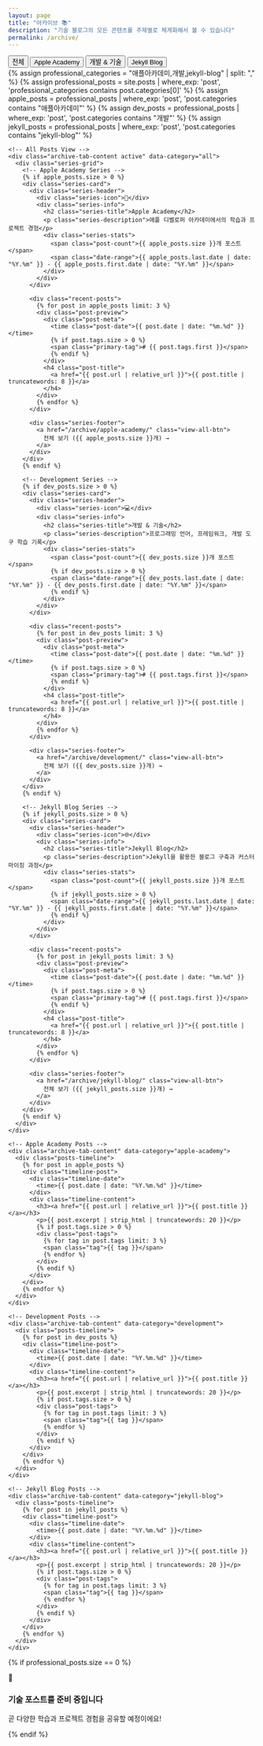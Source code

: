 ```yaml
---
layout: page
title: "아카이브 📚"
description: "기술 블로그의 모든 콘텐츠를 주제별로 체계화해서 볼 수 있습니다"
permalink: /archive/
---
```


<div class="archive-page">
  <!-- Archive Category Tabs -->
  <div class="archive-tabs-container">
    <div class="archive-tabs">
      <button class="archive-tab-button active" data-category="all" data-label="전체">
        <i class="fas fa-th-large"></i>
        <span class="tab-text">전체</span>
      </button>
      <button class="archive-tab-button" data-category="apple-academy" data-label="애플">
        <i class="fas fa-apple-alt"></i>
        <span class="tab-text">Apple Academy</span>
      </button>
      <button class="archive-tab-button" data-category="development" data-label="개발">
        <i class="fas fa-code"></i>
        <span class="tab-text">개발 & 기술</span>
      </button>
      <button class="archive-tab-button" data-category="jekyll-blog" data-label="Jekyll">
        <i class="fas fa-blog"></i>
        <span class="tab-text">Jekyll Blog</span>
      </button>
    </div>
  </div>

  <!-- Archive Content Areas -->
  <div class="archive-content">
    <!-- Professional Categories Only -->
    {% assign professional_categories = "애플아카데미,개발,jekyll-blog" | split: "," %}
    {% assign professional_posts = site.posts | where_exp: 'post', 'professional_categories contains post.categories[0]' %}
    {% assign apple_posts = professional_posts | where_exp: 'post', 'post.categories contains "애플아카데미"' %}
    {% assign dev_posts = professional_posts | where_exp: 'post', 'post.categories contains "개발"' %}
    {% assign jekyll_posts = professional_posts | where_exp: 'post', 'post.categories contains "jekyll-blog"' %}

    <!-- All Posts View -->
    <div class="archive-tab-content active" data-category="all">
      <div class="series-grid">
        <!-- Apple Academy Series -->
        {% if apple_posts.size > 0 %}
        <div class="series-card">
          <div class="series-header">
            <div class="series-icon">🍎</div>
            <div class="series-info">
              <h2 class="series-title">Apple Academy</h2>
              <p class="series-description">애플 디벨로퍼 아카데미에서의 학습과 프로젝트 경험</p>
              <div class="series-stats">
                <span class="post-count">{{ apple_posts.size }}개 포스트</span>
                <span class="date-range">{{ apple_posts.last.date | date: "%Y.%m" }} - {{ apple_posts.first.date | date: "%Y.%m" }}</span>
              </div>
            </div>
          </div>
          
          <div class="recent-posts">
            {% for post in apple_posts limit: 3 %}
            <div class="post-preview">
              <div class="post-meta">
                <time class="post-date">{{ post.date | date: "%m.%d" }}</time>
                {% if post.tags.size > 0 %}
                <span class="primary-tag"># {{ post.tags.first }}</span>
                {% endif %}
              </div>
              <h4 class="post-title">
                <a href="{{ post.url | relative_url }}">{{ post.title | truncatewords: 8 }}</a>
              </h4>
            </div>
            {% endfor %}
          </div>
          
          <div class="series-footer">
            <a href="/archive/apple-academy/" class="view-all-btn">
              전체 보기 ({{ apple_posts.size }}개) →
            </a>
          </div>
        </div>
        {% endif %}
        
        <!-- Development Series -->
        {% if dev_posts.size > 0 %}
        <div class="series-card">
          <div class="series-header">
            <div class="series-icon">💻</div>
            <div class="series-info">
              <h2 class="series-title">개발 & 기술</h2>
              <p class="series-description">프로그래밍 언어, 프레임워크, 개발 도구 학습 기록</p>
              <div class="series-stats">
                <span class="post-count">{{ dev_posts.size }}개 포스트</span>
                {% if dev_posts.size > 0 %}
                <span class="date-range">{{ dev_posts.last.date | date: "%Y.%m" }} - {{ dev_posts.first.date | date: "%Y.%m" }}</span>
                {% endif %}
              </div>
            </div>
          </div>
          
          <div class="recent-posts">
            {% for post in dev_posts limit: 3 %}
            <div class="post-preview">
              <div class="post-meta">
                <time class="post-date">{{ post.date | date: "%m.%d" }}</time>
                {% if post.tags.size > 0 %}
                <span class="primary-tag"># {{ post.tags.first }}</span>
                {% endif %}
              </div>
              <h4 class="post-title">
                <a href="{{ post.url | relative_url }}">{{ post.title | truncatewords: 8 }}</a>
              </h4>
            </div>
            {% endfor %}
          </div>
          
          <div class="series-footer">
            <a href="/archive/development/" class="view-all-btn">
              전체 보기 ({{ dev_posts.size }}개) →
            </a>
          </div>
        </div>
        {% endif %}
        
        <!-- Jekyll Blog Series -->
        {% if jekyll_posts.size > 0 %}
        <div class="series-card">
          <div class="series-header">
            <div class="series-icon">🌐</div>
            <div class="series-info">
              <h2 class="series-title">Jekyll Blog</h2>
              <p class="series-description">Jekyll을 활용한 블로그 구축과 커스터마이징 과정</p>
              <div class="series-stats">
                <span class="post-count">{{ jekyll_posts.size }}개 포스트</span>
                {% if jekyll_posts.size > 0 %}
                <span class="date-range">{{ jekyll_posts.last.date | date: "%Y.%m" }} - {{ jekyll_posts.first.date | date: "%Y.%m" }}</span>
                {% endif %}
              </div>
            </div>
          </div>
          
          <div class="recent-posts">
            {% for post in jekyll_posts limit: 3 %}
            <div class="post-preview">
              <div class="post-meta">
                <time class="post-date">{{ post.date | date: "%m.%d" }}</time>
                {% if post.tags.size > 0 %}
                <span class="primary-tag"># {{ post.tags.first }}</span>
                {% endif %}
              </div>
              <h4 class="post-title">
                <a href="{{ post.url | relative_url }}">{{ post.title | truncatewords: 8 }}</a>
              </h4>
            </div>
            {% endfor %}
          </div>
          
          <div class="series-footer">
            <a href="/archive/jekyll-blog/" class="view-all-btn">
              전체 보기 ({{ jekyll_posts.size }}개) →
            </a>
          </div>
        </div>
        {% endif %}
      </div>
    </div>

    <!-- Apple Academy Posts -->
    <div class="archive-tab-content" data-category="apple-academy">
      <div class="posts-timeline">
        {% for post in apple_posts %}
        <div class="timeline-post">
          <div class="timeline-date">
            <time>{{ post.date | date: "%Y.%m.%d" }}</time>
          </div>
          <div class="timeline-content">
            <h3><a href="{{ post.url | relative_url }}">{{ post.title }}</a></h3>
            <p>{{ post.excerpt | strip_html | truncatewords: 20 }}</p>
            {% if post.tags.size > 0 %}
            <div class="post-tags">
              {% for tag in post.tags limit: 3 %}
              <span class="tag">{{ tag }}</span>
              {% endfor %}
            </div>
            {% endif %}
          </div>
        </div>
        {% endfor %}
      </div>
    </div>

    <!-- Development Posts -->
    <div class="archive-tab-content" data-category="development">
      <div class="posts-timeline">
        {% for post in dev_posts %}
        <div class="timeline-post">
          <div class="timeline-date">
            <time>{{ post.date | date: "%Y.%m.%d" }}</time>
          </div>
          <div class="timeline-content">
            <h3><a href="{{ post.url | relative_url }}">{{ post.title }}</a></h3>
            <p>{{ post.excerpt | strip_html | truncatewords: 20 }}</p>
            {% if post.tags.size > 0 %}
            <div class="post-tags">
              {% for tag in post.tags limit: 3 %}
              <span class="tag">{{ tag }}</span>
              {% endfor %}
            </div>
            {% endif %}
          </div>
        </div>
        {% endfor %}
      </div>
    </div>

    <!-- Jekyll Blog Posts -->
    <div class="archive-tab-content" data-category="jekyll-blog">
      <div class="posts-timeline">
        {% for post in jekyll_posts %}
        <div class="timeline-post">
          <div class="timeline-date">
            <time>{{ post.date | date: "%Y.%m.%d" }}</time>
          </div>
          <div class="timeline-content">
            <h3><a href="{{ post.url | relative_url }}">{{ post.title }}</a></h3>
            <p>{{ post.excerpt | strip_html | truncatewords: 20 }}</p>
            {% if post.tags.size > 0 %}
            <div class="post-tags">
              {% for tag in post.tags limit: 3 %}
              <span class="tag">{{ tag }}</span>
              {% endfor %}
            </div>
            {% endif %}
          </div>
        </div>
        {% endfor %}
      </div>
    </div>
  </div>
</div>

{% if professional_posts.size == 0 %}
<div class="no-posts">
  <div class="no-posts-icon">📝</div>
  <h3>기술 포스트를 준비 중입니다</h3>
  <p>곧 다양한 학습과 프로젝트 경험을 공유할 예정이에요!</p>
</div>
{% endif %}

<script>
document.addEventListener('DOMContentLoaded', function() {
    const tabButtons = document.querySelectorAll('.archive-tab-button');
    const tabContents = document.querySelectorAll('.archive-tab-content');

    tabButtons.forEach(button => {
        button.addEventListener('click', function() {
            const category = this.getAttribute('data-category');
            
            // Remove active class from all buttons and contents
            tabButtons.forEach(btn => btn.classList.remove('active'));
            tabContents.forEach(content => content.classList.remove('active'));
            
            // Add active class to clicked button
            this.classList.add('active');
            
            // Show corresponding content
            const targetContent = document.querySelector(`.archive-tab-content[data-category="${category}"]`);
            if (targetContent) {
                targetContent.classList.add('active');
            }
            
            // Add animation effect
            const seriesCards = targetContent.querySelectorAll('.series-card, .timeline-post');
            seriesCards.forEach((card, index) => {
                card.style.opacity = '0';
                card.style.transform = 'translateY(20px)';
                setTimeout(() => {
                    card.style.transition = 'all 0.5s ease';
                    card.style.opacity = '1';
                    card.style.transform = 'translateY(0)';
                }, index * 100);
            });
        });
    });
});
</script>
